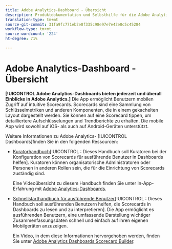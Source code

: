 ```yaml
---
title: Adobe Analytics-Dashboard - Übersicht
description: Produktdokumentation und Selbsthilfe für die Adobe Analytics-Dashboards
translation-type: tm+mt
source-git-commit: 31fa9fc771eb2e8f335c98e97e7e42e0c5c45284
workflow-type: tm+mt
source-wordcount: '224'
ht-degree: 71%

---
```



# Adobe Analytics-Dashboard - Übersicht

**[!UICONTROL Adobe Analytics-Dashboards bieten jederzeit und überall Einblicke in Adobe Analytics.]** Die App ermöglicht Benutzern mobilen Zugriff auf intuitive Scorecards. Scorecards sind eine Sammlung von Schlüsselmetriken und anderen Komponenten, die in einem gekachelten Layout dargestellt werden. Sie können auf eine Scorecard tippen, um detailliertere Aufschlüsselungen und Trendberichte zu erhalten. Die mobile App wird sowohl auf iOS- als auch auf Android-Geräten unterstützt.

Weitere Informationen zu Adobe Analytics- [!UICONTROL Dashboards]finden Sie in den folgenden Ressourcen:

* [Kuratorhandbuch](https://docs.adobe.com/content/help/de-DE/analytics/analyze/mobapp/curator.html)[!UICONTROL : Dieses Handbuch soll Kuratoren bei der Konfiguration von Scorecards für ausführende Benutzer in Dashboards helfen]. Kuratoren können organisatorische Administratoren oder Personen in anderen Rollen sein, die für die Einrichtung von Scorecards zuständig sind.

   Eine Videoübersicht zu diesem Handbuch finden Sie unter In-App-Erfahrung mit [Adobe Analytics-Dashboards](https://www.youtube.com/watch?v=QXqQ_PkArbA&amp;feature=youtu.be).


* [Schnellstarthandbuch für ausführende Benutzer](https://docs.adobe.com/content/help/de-DE/analytics/analyze/mobapp/executive.html)[!UICONTROL : Dieses Handbuch soll ausführenden Benutzern helfen, die Scorecards in Dashboards zu lesen und zu interpretieren]. Die App ermöglicht es ausführenden Benutzern, eine umfassende Darstellung wichtiger Zusammenfassungsdaten schnell und einfach auf ihren eigenen Mobilgeräten anzuzeigen.

   Ein Video, in dem diese Informationen hervorgehoben werden, finden Sie unter [Adobe Analytics Dashboards Scorecard Builder](https://www.youtube.com/watch?v=tnnl6hrcP94&amp;feature=youtu.be).